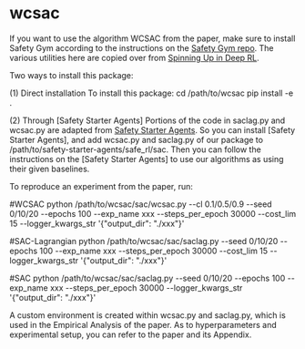 # wcsac 

If you want to use the algorithm WCSAC from the paper, make sure to install Safety Gym according to the instructions on the [Safety Gym repo](https://github.com/openai/safety-gym).
The various utilities here are copied over from [Spinning Up in Deep RL](https://github.com/openai/spinningup/tree/master/spinup/utils). 

Two ways to install this package:

(1) Direct installation
To install this package:
cd /path/to/wcsac
pip install -e .

(2) Through [Safety Starter Agents]
Portions of the code in saclag.py and wcsac.py are adapted from [Safety Starter Agents](https://github.com/openai/safety-starter-agents).
So you can install [Safety Starter Agents], and add wcsac.py and saclag.py of our package to /path/to/safety-starter-agents/safe_rl/sac.
Then you can follow the instructions on the [Safety Starter Agents] to use our algorithms as using their given baselines.

To reproduce an experiment from the paper, run:

#WCSAC
python /path/to/wcsac/sac/wcsac.py --cl 0.1/0.5/0.9 --seed 0/10/20 --epochs 100 --exp_name xxx --steps_per_epoch 30000 --cost_lim 15 --logger_kwargs_str '{"output_dir": "./xxx"}'

#SAC-Lagrangian
python /path/to/wcsac/sac/saclag.py --seed 0/10/20 --epochs 100 --exp_name xxx --steps_per_epoch 30000 --cost_lim 15 --logger_kwargs_str '{"output_dir": "./xxx"}'

#SAC
python /path/to/wcsac/sac/saclag.py --seed 0/10/20 --epochs 100 --exp_name xxx --steps_per_epoch 30000 --logger_kwargs_str '{"output_dir": "./xxx"}'

A custom environment is created within wcsac.py and saclag.py, which is used in the Empirical Analysis of the paper.
As to hyperparameters and experimental setup, you can refer to the paper and its Appendix.
